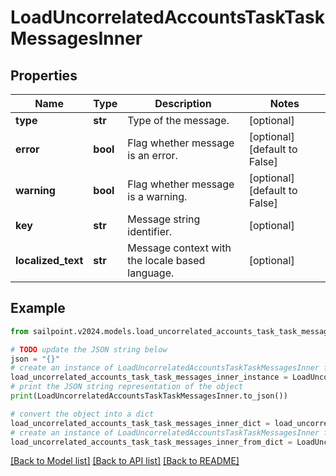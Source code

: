 # LoadUncorrelatedAccountsTaskTaskMessagesInner


## Properties

Name | Type | Description | Notes
------------ | ------------- | ------------- | -------------
**type** | **str** | Type of the message. | [optional] 
**error** | **bool** | Flag whether message is an error. | [optional] [default to False]
**warning** | **bool** | Flag whether message is a warning. | [optional] [default to False]
**key** | **str** | Message string identifier. | [optional] 
**localized_text** | **str** | Message context with the locale based language. | [optional] 

## Example

```python
from sailpoint.v2024.models.load_uncorrelated_accounts_task_task_messages_inner import LoadUncorrelatedAccountsTaskTaskMessagesInner

# TODO update the JSON string below
json = "{}"
# create an instance of LoadUncorrelatedAccountsTaskTaskMessagesInner from a JSON string
load_uncorrelated_accounts_task_task_messages_inner_instance = LoadUncorrelatedAccountsTaskTaskMessagesInner.from_json(json)
# print the JSON string representation of the object
print(LoadUncorrelatedAccountsTaskTaskMessagesInner.to_json())

# convert the object into a dict
load_uncorrelated_accounts_task_task_messages_inner_dict = load_uncorrelated_accounts_task_task_messages_inner_instance.to_dict()
# create an instance of LoadUncorrelatedAccountsTaskTaskMessagesInner from a dict
load_uncorrelated_accounts_task_task_messages_inner_from_dict = LoadUncorrelatedAccountsTaskTaskMessagesInner.from_dict(load_uncorrelated_accounts_task_task_messages_inner_dict)
```
[[Back to Model list]](../README.md#documentation-for-models) [[Back to API list]](../README.md#documentation-for-api-endpoints) [[Back to README]](../README.md)


